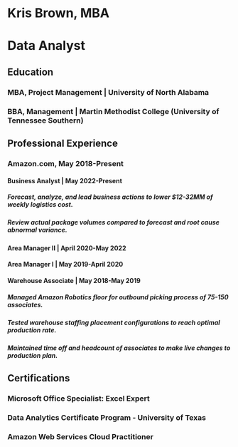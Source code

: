 # Kris Brown, MBA

# Data Analyst
## Education
### MBA, Project Management | University of North Alabama 
### BBA, Management | Martin Methodist College (University of Tennessee Southern)

## Professional Experience
### Amazon.com, May 2018-Present
#### Business Analyst | May 2022-Present
##### Forecast, analyze, and lead business actions to lower $12-32MM of weekly logistics cost.
##### Review actual package volumes compared to forecast and root cause abnormal variance.

#### Area Manager II | April 2020-May 2022
#### Area Manager I | May 2019-April 2020
#### Warehouse Associate | May 2018-May 2019
##### Managed Amazon Robotics floor for outbound picking process of 75-150 associates.
##### Tested warehouse staffing placement configurations to reach optimal production rate. 
##### Maintained time off and headcount of associates to make live changes to production plan.


## Certifications
### Microsoft Office Specialist: Excel Expert
### Data Analytics Certificate Program - University of Texas
### Amazon Web Services Cloud Practitioner
